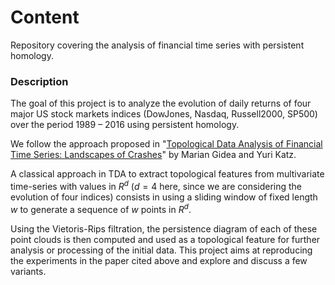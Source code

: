 # Content

Repository covering the analysis of financial time series with persistent homology.

### Description

The goal of this project is to analyze the evolution of daily returns of four major US stock markets indices (DowJones, Nasdaq, Russell2000, SP500) over the period 1989 – 2016 using persistent homology.

We follow the approach proposed in "[Topological Data Analysis of Financial Time Series: Landscapes of Crashes](https://arxiv.org/pdf/1703.04385.pdf)" by Marian Gidea and Yuri Katz.

A classical approach in TDA to extract topological features from multivariate time-series with values in $R^d$ ($d = 4$ here, since we are considering the evolution of four indices) consists in using a sliding window of fixed length $w$ to generate a sequence of $w$ points in $R^d$.

Using the Vietoris-Rips filtration, the persistence diagram of each of these point clouds is then computed and used as a topological feature for further analysis or processing of the initial data. This project aims at reproducing the experiments in the paper cited above and explore and discuss a few variants.
